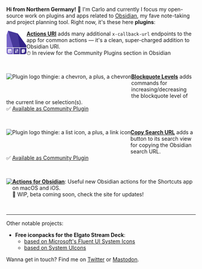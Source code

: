 **Hi from Northern Germany!** 👋 I'm Carlo and currently I focus my open-source work on plugins and apps related to [Obsidian](https://obsidian.md), my fave note-taking and project planning tool.  Right now, it's these here **plugins**:

[<img src="https://raw.githubusercontent.com/czottmann/obsidian-actions-uri/main/readme-assets/actions-uri-128.png" align="left" height="64" alt="Plugin logo thingie: an app icon, a two-way communications icon, a note icon">**Actions URI**](https://github.com/czottmann/obsidian-actions-uri) adds many additional `x-callback-url` endpoints to the app for common actions — it's a clean, super-charged addition to Obsidian URI.  
⏱ In review for the Community Plugins section in Obsidian

<br>

[<img src="https://raw.githubusercontent.com/czottmann/obsidian-blockquote-levels/main/readme-assets/blockquote-levels-128.png" align="left" height="64" alt="Plugin logo thingie: a chevron, a plus, a chevron">**Blockquote Levels**](https://github.com/czottmann/obsidian-blockquote-levels) adds commands for increasing/decreasing the blockquote level of the current line or selection(s).  
✅ [Available as Community Plugin](https://obsidian.md/plugins?id=zottmann)

<br>

[<img src="https://raw.githubusercontent.com/czottmann/obsidian-copy-search-url/main/readme-assets/copy-search-url-128.png" align="left" height="64" alt="Plugin logo thingie: a list icon, a plus, a link icon">**Copy Search URL**](https://github.com/czottmann/obsidian-copy-search-url) adds a button to its search view for copying the Obsidian search URL.  
✅ [Available as Community Plugin](https://obsidian.md/plugins?id=zottmann)

<br>

[<img src="https://obsidian.actions.work/favicon-180-precomposed.png" align="left" height="54">**Actions for Obsidian**](https://obsidian.actions.work/): Useful new Obsidian actions for the Shortcuts app on macOS and iOS.  
🚧 WIP, beta coming soon, check the site for updates!

<br>

---

Other notable projects:

- **Free iconpacks for the Elgato Stream Deck**:
  - [based on Microsoft's Fluent UI System Icons](https://github.com/czottmann/streamdeck-iconpack-fluentui-system-icons)
  - [based on System UIcons](https://github.com/czottmann/streamdeck-iconpack-system-uicons)
  
Wanna get in touch? Find me on [Twitter](https://twitter.com/municode) or [Mastodon](https://norden.social/@czottmann).
